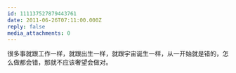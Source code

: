 ```yaml
---
id: 111137527879443761
date: 2011-06-26T07:11:00.000Z
reply: false
media_attachments: 0
---
```


很多事就跟工作一样，就跟出生一样，就跟宇宙诞生一样，从一开始就是错的，怎么做都会错，那就不应该奢望会做对。 ​​​​

